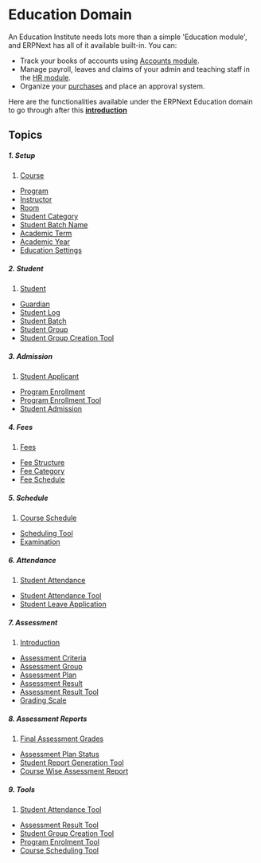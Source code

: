 # Education Domain

An Education Institute needs lots more than a simple 'Education module', and ERPNext has all of it available built-in. You can:

- Track your books of accounts using [Accounts module](/docs/user/manual/en/accounts).
- Manage payroll, leaves and claims of your admin and teaching staff in the [HR module](/docs/user/manual/en/human-resources).
- Organize your [purchases](/docs/user/manual/en/buying) and place an approval system.

Here are the functionalities available under the ERPNext Education domain to go through after this **[introduction](/docs/user/manual/en/education/introduction)**

## Topics
##### 1. Setup
1. [Course](/docs/user/manual/en/education/setup/course)
- [Program](/docs/user/manual/en/education/setup/program)
- [Instructor](/docs/user/manual/en/education/setup/instructor)
- [Room](/docs/user/manual/en/education/setup/room)
- [Student Category](/docs/user/manual/en/education/setup/student-category)
- [Student Batch Name](/docs/user/manual/en/education/setup/student-batch-name)
- [Academic Term](/docs/user/manual/en/education/setup/academic-term)
- [Academic Year](/docs/user/manual/en/education/setup/academic-year)
- [Education Settings](/docs/user/manual/en/education/setup/education-settings)

##### 2. Student
1. [Student](/docs/user/manual/en/education/student/student)
- [Guardian](/docs/user/manual/en/education/student/guardian)
- [Student Log](/docs/user/manual/en/education/student/student-log)
- [Student Batch](/docs/user/manual/en/education/student/student-batch)
- [Student Group](/docs/user/manual/en/education/student/student-group)
- [Student Group Creation Tool](/docs/user/manual/en/education/student/student-group-creation-tool)

##### 3. Admission
1. [Student Applicant](/docs/user/manual/en/education/admission/student-applicant)
- [Program Enrollment](/docs/user/manual/en/education/admission/program-enrollment)
- [Program Enrollment Tool](/docs/user/manual/en/education/admission/program-enrollment-tool)
- [Student Admission](/docs/user/manual/en/education/admission/student_admission)

##### 4. Fees
1. [Fees](/docs/user/manual/en/education/fees/fees)
- [Fee Structure](/docs/user/manual/en/education/fees/fee-structure)
- [Fee Category](/docs/user/manual/en/education/fees/fee-category)
- [Fee Schedule](/docs/user/manual/en/education/fees/fee-schedule)

##### 5. Schedule
1. [Course Schedule](/docs/user/manual/en/education/schedule/course-schedule)
- [Scheduling Tool](/docs/user/manual/en/education/schedule/scheduling-tool)
- [Examination](/docs/user/manual/en/education/schedule/examination)

##### 6. Attendance
1. [Student Attendance](/docs/user/manual/en/education/Attendance/student-attendance)
- [Student Attendance Tool](/docs/user/manual/en/education/Attendance/student-attendance-tool)
- [Student Leave Application](/docs/user/manual/en/education/Attendance/student-leave-application)

##### 7. Assessment
1. [Introduction](/docs/user/manual/en/education/Assessment/)
- [Assessment Criteria](/docs/user/manual/en/education/Assessment/assessment_criteria)
- [Assessment Group](/docs/user/manual/en/education/Assessment/assessment_group)
- [Assessment Plan](/docs/user/manual/en/education/Assessment/assessment_plan)
- [Assessment Result](/docs/user/manual/en/education/Assessment/assessment_result)
- [Assessment Result Tool](/docs/user/manual/en/education/Assessment/assessment_result_tool)
- [Grading Scale](/docs/user/manual/en/education/Assessment/grading_scale)

##### 8. Assessment Reports
1. [Final Assessment Grades](/docs/user/manual/en/education/assessment-reports/final-assessment-grades)
- [Assessment Plan Status](/docs/user/manual/en/education/assessment-reports/assessment-plan-status)
- [Student Report Generation Tool](/docs/user/manual/en/education/assessment-reports/student-report-generation-tool)
- [Course Wise Assessment Report](/docs/user/manual/en/education/assessment-reports/course-wise-assessment-report)

##### 9. Tools
1. [Student Attendance Tool](/docs/user/manual/en/education/tools/student-attendance-tool)
- [Assessment Result Tool](/docs/user/manual/en/education/tools/assessment-result-tool)
- [Student Group Creation Tool](/docs/user/manual/en/education/tools/student-group-creation-tool)
- [Program Enrolment Tool](/docs/user/manual/en/education/tools/program-enrolment-tool)
- [Course Scheduling Tool](/docs/user/manual/en/education/tools/course-scheduling-tool)